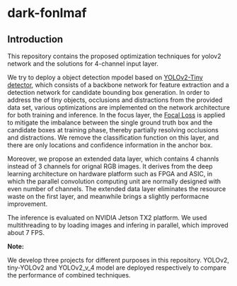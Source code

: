 # dark-fonlmaf
## Introduction
This repository contains the proposed optimization techniques for yolov2 network and the solutions for 4-channel input layer.

We try to deploy a object detection mpodel based on [YOLOv2-Tiny detector](https://pjreddie.com/darknet/yolov2/), which consists of a backbone network for feature extraction and a detection network for candidate bounding box generation.
In order to address the of tiny objects, occlusions and distractions from the provided data set, various optimizations are implemented on the network architecture for both training and inference.
In the focus layer, the [Focal Loss](https://arxiv.org/abs/1708.02002) is applied to  mitigate the imbalance between the single ground truth box and the candidate boxes at training phase,  thereby partially resolving occlusions and distractions. We remove the classification function on this layer, and there are only locations and confidence information in the anchor box.

Moreover, we propose an extended data layer, which contains 4 channls instead of 3 channels for orignal RGB images. It derives from the deep learning architecture on hardware platform such as FPGA and ASIC, in which the parallel convolution computing unit are normally designed with even number of channels. The extended data layer eliminates the resource waste on the first layer, and meanwhile brings a slightly performacne improvement.

The inference is evaluated on NVIDIA Jetson TX2 platform. We used multithreading to by loading images and infering in parallel, which improved about 7 FPS.

**Note:**  

We develop three projects for different purposes in this repository. YOLOv2, tiny-YOLOv2 and YOLOv2_v_4 model are deployed respectively  to compare the performance of combined techniques.  
